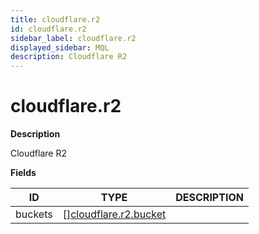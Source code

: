 ```yaml
---
title: cloudflare.r2
id: cloudflare.r2
sidebar_label: cloudflare.r2
displayed_sidebar: MQL
description: Cloudflare R2
---
```


# cloudflare.r2

**Description**

Cloudflare R2

**Fields**

| ID      | TYPE                                                      | DESCRIPTION |
| ------- | --------------------------------------------------------- | ----------- |
| buckets | &#91;&#93;[cloudflare.r2.bucket](cloudflare.r2.bucket.md) |             |
